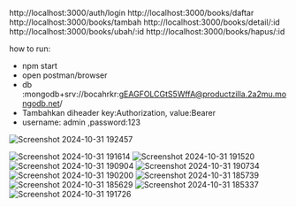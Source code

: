 http://localhost:3000/auth/login
http://localhost:3000/books/daftar
http://localhost:3000/books/tambah
http://localhost:3000/books/detail/:id
http://localhost:3000/books/ubah/:id
http://localhost:3000/books/hapus/:id

how to run:
- npm start
- open postman/browser
- db :mongodb+srv://bocahrkr:gEAGFOLCGtS5WffA@productzilla.2a2mu.mongodb.net/
- Tambahkan diheader key:Authorization, value:Bearer<Token>
- username: admin ,password:123

![Screenshot 2024-10-31 192457](https://github.com/user-attachments/assets/14ac8d5f-e761-4a7d-a104-a222050e0af6)

![Screenshot 2024-10-31 191614](https://github.com/user-attachments/assets/4b9a28cd-65c8-42e7-beed-3ca3c6f3c086)
![Screenshot 2024-10-31 191520](https://github.com/user-attachments/assets/0cc11203-d993-40ac-a885-e71b3a4d0fb4)
![Screenshot 2024-10-31 190904](https://github.com/user-attachments/assets/9cff2fa8-968c-4ac7-af48-d5c465a1b1f2)
![Screenshot 2024-10-31 190734](https://github.com/user-attachments/assets/a0a3e4fd-e956-473c-b3da-de5e52a20eaf)
![Screenshot 2024-10-31 190200](https://github.com/user-attachments/assets/f66b6d7f-d49f-411b-9475-6ab177e06ddf)
![Screenshot 2024-10-31 185739](https://github.com/user-attachments/assets/b1444988-37ef-4452-a3cf-24d07c04663f)
![Screenshot 2024-10-31 185629](https://github.com/user-attachments/assets/64bbd03e-0090-417f-abbd-06f49b6a3f71)
![Screenshot 2024-10-31 185337](https://github.com/user-attachments/assets/715a3e16-ecc9-4dcc-a6da-51f1747d4924)
![Screenshot 2024-10-31 191726](https://github.com/user-attachments/assets/6a08611b-7105-4ed4-8728-f4a52c516edc)
